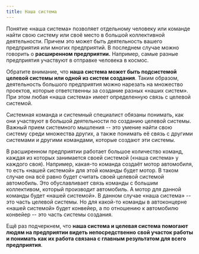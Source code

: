 ```yaml
---
title: Наша система
---
```


Понятие «наша система» позволяет отдельному человеку или команде найти
свою систему или своё место в большой коллективной деятельности. Причем
это может быть деятельность вашего предприятия или многих предприятий. В
последнем случае можно говорить о **расширенном предприятии.** Например,
самые разные предприятия участвуют в отправке человека в космос.

Обратите внимание, что **наша система может быть подсистемой целевой
системы или одной из систем создания**. Таким образом, деятельность
большого предприятия можно нарезать на множество проектов, которые
ответственны за создание разных «наших систем». При этом любая «наша
система» имеет определенную связь с целевой системой.

Системная команда и системный специалист обязаны понимать, как они
участвуют в большой деятельности по созданию целевой системы. Важный
прием системного мышления -- это умение найти свою систему среди
множества других, а также понимать её связь с другими системами и
другими командами, которые создают эти системы.

В расширенном предприятии работает большое количество команд, каждая из
которых занимается своей системой («наша система» у каждого своя).
Например, какая-то команда создаёт мотор автомобиля, то есть «нашей
системой» для этой команды будет мотор. В таком случае она всё равно
будет считать своей целевой системой автомобиль. Это обуславливает связь
команды с большим коллективом, который производит автомобиль. А мотор
для данной команды будет «нашей системой». В данном случае «наша
система» -- это часть целевой системы. Но для какой-то команды в
автоконцерне «нашей системой» будет конвейер, а по отношению к
автомобилю конвейер -- это часть системы создания.

Ещё раз подчеркнем, что **наша система и целевая система помогают людям
на предприятии видеть непосредственно** **свой участок работы и понимать
как их работа связана с главным результатом для всего предприятия**.
